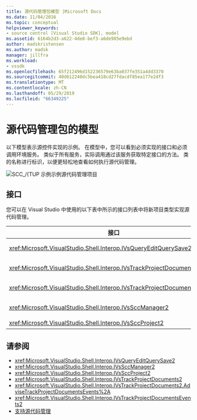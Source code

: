 ```yaml
---
title: 源代码管理包模型 |Microsoft Docs
ms.date: 11/04/2016
ms.topic: conceptual
helpviewer_keywords:
- source control [Visual Studio SDK], model
ms.assetid: 6164b2d3-a622-4de8-bef3-a6de985e9ebd
author: madskristensen
ms.author: madsk
manager: jillfra
ms.workload:
- vssdk
ms.openlocfilehash: 65f212496d152236579e63ba037fe351a4dd3370
ms.sourcegitcommit: 40d612240dc5bea418cd27fdacdf85ea177e2df3
ms.translationtype: MT
ms.contentlocale: zh-CN
ms.lasthandoff: 05/29/2019
ms.locfileid: "66349225"
---
```

# <a name="model-for-source-control-packages"></a>源代码管理包的模型
以下模型表示源控件实现的示例。 在模型中，您可以看到必须实现的接口和必须调用环境服务。 类似于所有服务，实际调用通过该服务获取特定接口的方法。 类的名称进行标识，以便更轻松地查看如何执行源代码管理。

 ![SCC&#95;/{TUP 示例](../../extensibility/internals/media/scc_tup.gif "SCC_TUP")示例源代码管理项目

## <a name="interfaces"></a>接口
 您可以在 Visual Studio 中使用的以下表中所示的接口列表中将新项目类型实现源代码管理。

|接口|使用|
|---------------|---------|
|<xref:Microsoft.VisualStudio.Shell.Interop.IVsQueryEditQuerySave2>|由项目和编辑器保存它们或更改 （更新） 文件之前调用。 使用访问此接口<xref:Microsoft.VisualStudio.Shell.Interop.SVsQueryEditQuerySave>服务。|
|<xref:Microsoft.VisualStudio.Shell.Interop.IVsTrackProjectDocuments2>|调用由请求权限以添加、 删除或重命名文件或目录的项目。 若要通知的环境时已批准的添加、 删除或重命名操作已完成的项目还会调用此接口。 使用访问<xref:Microsoft.VisualStudio.Shell.Interop.SVsTrackProjectDocuments>服务。|
|<xref:Microsoft.VisualStudio.Shell.Interop.IVsTrackProjectDocumentsEvents2>|由注册项目添加、 重命名或删除文件或目录时要通知的任何实体实现。 若要注册事件通知，请调用<xref:Microsoft.VisualStudio.Shell.Interop.IVsTrackProjectDocuments2.AdviseTrackProjectDocumentsEvents%2A>。|
|<xref:Microsoft.VisualStudio.Shell.Interop.IVsSccManager2>|调用项目源代码管理包中注册并获取源代码管理状态的信息。 使用访问此接口<xref:Microsoft.VisualStudio.Shell.Interop.SVsSccManager>服务。|
|<xref:Microsoft.VisualStudio.Shell.Interop.IVsSccProject2>|实现对文件的信息的源控件请求做出响应并获取项目文件所需的控制设置的源项目。|

## <a name="see-also"></a>请参阅
- <xref:Microsoft.VisualStudio.Shell.Interop.IVsQueryEditQuerySave2>
- <xref:Microsoft.VisualStudio.Shell.Interop.IVsSccManager2>
- <xref:Microsoft.VisualStudio.Shell.Interop.IVsSccProject2>
- <xref:Microsoft.VisualStudio.Shell.Interop.IVsTrackProjectDocuments2>
- <xref:Microsoft.VisualStudio.Shell.Interop.IVsTrackProjectDocuments2.AdviseTrackProjectDocumentsEvents%2A>
- <xref:Microsoft.VisualStudio.Shell.Interop.IVsTrackProjectDocumentsEvents2>
- [支持源代码管理](../../extensibility/internals/supporting-source-control.md)